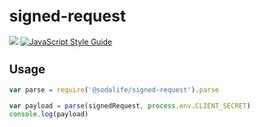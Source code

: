 # signed-request
[![](https://img.shields.io/npm/v/@sodalife/signed-request.svg)](https://www.npmjs.org/packages/@sodalife/signed-request)
[![JavaScript Style Guide](https://img.shields.io/badge/code_style-standard-brightgreen.svg)](https://standardjs.com)

## Usage
```javascript
var parse = require('@sodalife/signed-request').parse

var payload = parse(signedRequest, process.env.CLIENT_SECRET)
console.log(payload)
```

